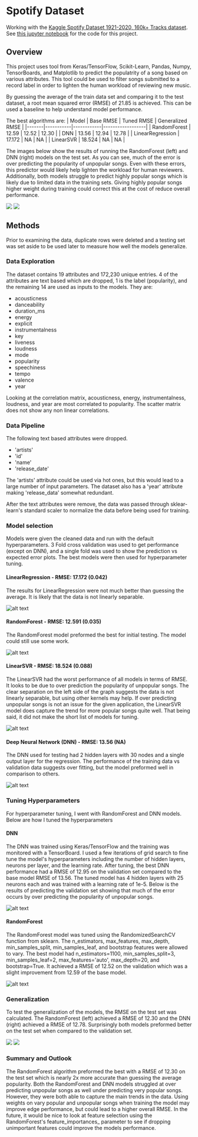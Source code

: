 # Spotify Dataset
Working with the [Kaggle Spotify Dataset 1921-2020, 160k+ Tracks dataset](https://www.kaggle.com/yamaerenay/spotify-dataset-19212020-160k-tracks). See [this jupyter notebook](Data-exploration-and-regression.ipynb) for the code for this project.

## Overview
This project uses tool from Keras/TensorFlow, Scikit-Learn, Pandas, Numpy, TensorBoards, and Matplotlib to predict the populatrity of a song based on various attributes. This tool could be used to filter songs submitted to a record label in order to lighten the human workload of reviewing new music.

By guessing the average of the train data set and comparing it to the test dataset, a root mean squared error (RMSE) of 21.85 is achieved. This can be used a baseline to help understand model performance.

The best algorithms are:
| Model | Base RMSE | Tuned RMSE | Generalized RMSE |
|-------|-----------|------------|------------------|
| RandomForest | 12.59 | 12.52 | 12.30 |
| DNN | 13.56 | 12.94 | 12.78 |
| LinearRegression | 17.172 | NA | NA |
| LinearSVR | 18.524 | NA | NA |

The images below show the results of running the RandomForest (left) and DNN (right) models on the test set. As you can see, much of the error is over predicting the popularity of unpopular songs. Even with these errors, this predictor would likely help lighten the workload for human reviewers. Additionally, both models struggle to predict highly popular songs which is likely due to limited data in the training sets. Giving highly popular songs higher weight during training could correct this at the cost of reduce overall performance.

![](rand_forest_reg_gen.png)
![](dnn_gen.png)

## Methods
Prior to examining the data, duplicate rows were deleted and a testing set was set aside to be used later to measure how well the models generalize. 

### Data Exploration
The dataset contains 19 attributes and 172,230 unique entries. 4 of the attributes are text based which are dropped, 1 is the label (popularity), and the remaining 14 are used as inputs to the models. They are:
- acousticness    
- danceability    
- duration_ms     
- energy          
- explicit        
- instrumentalness
- key             
- liveness        
- loudness        
- mode            
- popularity      
- speechiness     
- tempo           
- valence         
- year   

Looking at the correlation matrix, acousticness, energy, instrumentalness, loudness, and year are most correlated to popularity. The scatter matrix does not show any non linear correlations.

### Data Pipeline
The following text based attributes were dropped.
- 'artists'
- 'id'
- 'name'
- 'release_date'

The 'artists' attribute could be used via hot ones, but this would lead to a large number of input parameters. The dataset also has a 'year' attribute making 'release_data' somewhat redundant. 

After the text attributes were remove, the data was passed through sklear-learn's standard scaler to normalize the data before being used for training.

### Model selection 
Models were given the cleaned data and run with the default hyperparameters. 3 Fold cross validation was used to get performance (except on DNN), and a single fold was used to show the prediction vs expected error plots. The best models were then used for hyperparameter tuning.

#### LinearRegression - RMSE: 17.172 (0.042)
The results for LinearRegression were not much better than guessing the average. It is likely that the data is not linearly separable.

![alt text](linear_reg.png)


#### RandomForest - RMSE: 12.591 (0.035)
The RandomForest model preformed the best for initial testing. The model could still use some work. 

![alt text](rand_forest_reg.png)

#### LinearSVR - RMSE: 18.524 (0.088)
The LinearSVR had the worst performance of all models in terms of RMSE. It looks to be due to over prediction the popularity of unpopular songs. The clear separation on the left side of the graph suggests the data is not linearly separable, but using other kernels may help. If over predicting unpopular songs is not an issue for the given application, the LinearSVR model does capture the trend for more popular songs quite well. That being said, it did not make the short list of models for tuning.

![alt text](svr.png)

#### Deep Neural Network (DNN) - RMSE: 13.56 (NA)
The DNN used for testing had 2 hidden layers with 30 nodes and a single output layer for the regression. The performance of the training data vs validation data suggests over fitting, but the model preformed well in comparison to others. 

![alt text](DNN.png)

### Tuning Hyperparameters
For hyperparameter tuning, I went with RandomForest and DNN models. Below are how I tuned the hyperparameters

#### DNN
The DNN was trained using Keras/TensorFlow and the training was monitored with a TensorBoard. I used a few iterations of grid search to fine tune the model's hyperparameters including the number of hidden layers, neurons per layer, and the learning rate. After tuning, the best DNN performance had a RMSE of 12.95 on the validation set compared to the base model RMSE of 13.56. The tuned model has 4 hidden layers with 25 neurons each and was trained with a learning rate of 1e-5. Below is the results of predicting the validation set showing that much of the error occurs by over predicting the popularity of unpopular songs.

![alt text](DNN_tuned.png)

#### RandomForest
The RandomForest model was tuned using the RandomizedSearchCV function from sklearn. The n_estimators, max_features, max_depth, min_samples_split, min_samples_leaf, and bootstrap features were allowed to vary. The best model had n_estimators=1100, min_samples_split=3, min_samples_leaf=2, max_features='auto', max_depth=20, and bootstrap=True. It achieved a RMSE of 12.52 on the validation which was a slight improvement from 12.59 of the base model.

![alt text](rand_forest_reg_tuning.png)

### Generalization 

To test the generalization of the models, the RMSE on the test set was calculated. The RandomForest (left) achieved a RMSE of 12.30 and the DNN (right) achieved a RMSE of 12.78. Surprisingly both models preformed better on the test set when compared to the validation set. 

![](rand_forest_reg_gen.png)
![](dnn_gen.png)

### Summary and Outlook
The RandomForest algorithm preformed the best with a RMSE of 12.30 on the test set which is nearly 2x more accurate than guessing the average popularity. Both the RandomForest and DNN models struggled at over predicting unpopular songs as well under predicting very popular songs. However, they were both able to capture the main trends in the data. Using weights on vary popular and unpopular songs when training the model may improve edge performance, but could lead to a higher overall RMSE. In the future, it would be nice to look at feature selection using the RandomForest's feature_importances_ parameter to see if dropping unimportant features could improve the models performance. 
